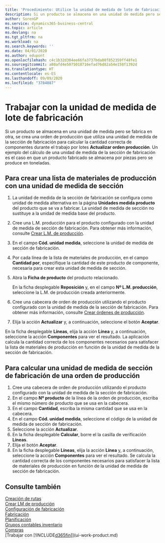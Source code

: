 ```yaml
---
title: 'Procedimiento: Utilice la unidad de medida de lote de fabricación | Documentos de Microsoft'
description: Si un producto se almacena en una unidad de medida pero se fabrica en otra distinta, en la orden de producción debe usar una unidad de medida de lote de fabricación para calcular la cantidad correcta de componentes. Un ejemplo del cálculo de una unidad de medida de la sección de fabricación es el caso en que un producto fabricado se almacena por piezas pero se produce en toneladas.
author: SorenGP
ms.service: dynamics365-business-central
ms.topic: article
ms.devlang: na
ms.tgt_pltfrm: na
ms.workload: na
ms.search.keywords: ''
ms.date: 04/01/2020
ms.author: edupont
ms.openlocfilehash: c4c1b32d304ee66fa3737bda08f852359ff48fe1
ms.sourcegitcommit: a80afd4e5075018716efad76d82a54e158f1392d
ms.translationtype: HT
ms.contentlocale: es-ES
ms.lasthandoff: 09/09/2020
ms.locfileid: "3784087"
---
```

# <a name="work-with-manufacturing-batch-units-of-measure"></a>Trabajar con la unidad de medida de lote de fabricación
Si un producto se almacena en una unidad de medida pero se fabrica en otra, se crea una orden de producción que utiliza una unidad de medida de la sección de fabricación para calcular la cantidad correcta de componentes durante el trabajo por lotes **Actualizar orden producción**. Un ejemplo del cálculo de una unidad de medida de la sección de fabricación es el caso en que un producto fabricado se almacena por piezas pero se produce en toneladas.  

## <a name="to-create-a-production-bom-using-a-batch-unit-of-measure"></a>Para crear una lista de materiales de producción con una unidad de medida de sección  
1.  La unidad de medida de la sección de fabricación se configura como unidad de medida alternativa en la página **Unidades medida producto** del producto que se va a fabricar. La unidad de medida de sección no sustituye a la unidad de medida base del producto.  
2.  Cree una L.M. producción para el producto configurado con la unidad de medida de sección de fabricación. Para obtener más información, consulte [Crear L.M. de producción](production-how-to-create-production-boms.md).  
3.  En el campo **Cód. unidad medida**, seleccione la unidad de medida de sección de fabricación.  
4.  Por cada línea de la lista de materiales de producción, en el campo **Cantidad por**, especifique la cantidad de este producto de componente, necesaria para crear esta unidad de medida de sección.  
5.  Abra la **Ficha de producto** del producto relacionado.  

    En la ficha desplegable **Reposición** y, en el campo **Nº L.M. producción**, seleccione la L.M. de producción creada anteriormente.  
6.  Cree una cabecera de orden de producción utilizando el producto configurado con la unidad de medida de la sección de fabricación. Para obtener más información, consulte [Crear órdenes de producción](production-how-to-create-production-orders.md).  
7.  Elija la acción **Actualizar** y, a continuación, seleccione el botón **Aceptar**.  

En la ficha desplegable **Líneas**, elija la acción **Línea** y, a continuación, seleccione la acción **Componentes** para ver el resultado. La aplicación calcula la cantidad correcta de los componentes necesarios para satisfacer la lista de materiales de producción en función de la unidad de medida de la sección de fabricación.  

## <a name="to-calculate-a-manufacturing-batch-unit-of-measure-on-a-production-order"></a>Para calcular una unidad de medida de sección de fabricación de una orden de producción  
1.  Cree una cabecera de orden de producción utilizando el producto configurado con la unidad de medida de la sección de fabricación.  
2.  En el campo **Nº producto** de la línea de la orden de producción, escriba el mismo número de producto que se usa en la cabecera.  
3.  En el campo **Cantidad**, escriba la misma cantidad que se usa en la cabecera.  
4.  En el campo **Cód. unidad medida**, seleccione el código de la unidad de medida de sección de fabricación.  
5.  Seleccione la acción **Actualizar**.
6.  En la ficha desplegable **Calcular**, borre el la casilla de verificación **Líneas**.  
7.  Elija el botón **Aceptar**.  
8.  En la ficha desplegable **Líneas**, elija la acción **Línea** y, a continuación, seleccione la acción **Componentes** para ver el resultado. Se calcula la cantidad correcta de los componentes necesarios para satisfacer la lista de materiales de producción en función de la unidad de medida de sección de fabricación.  

## <a name="see-also"></a>Consulte también  
[Creación de rutas](production-how-to-create-routings.md)  
[Crear LM de producción](production-how-to-create-production-boms.md)     
[Configuración de fabricación](production-configure-production-processes.md)  
[Fabricación](production-manage-manufacturing.md)    
[Planificación](production-planning.md)   
[Grupos contables inventario](inventory-manage-inventory.md)  
[Compras](purchasing-manage-purchasing.md)  
[Trabajar con [!INCLUDE[d365fin](includes/d365fin_md.md)]](ui-work-product.md)  
